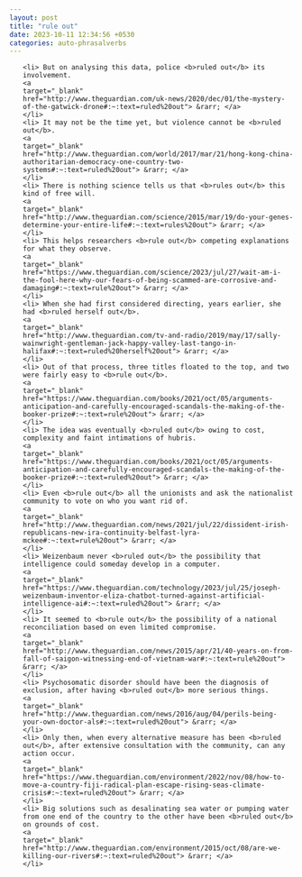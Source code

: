 ```yaml
---
layout: post
title: "rule out"
date: 2023-10-11 12:34:56 +0530
categories: auto-phrasalverbs
---
```

<ol>

    <li> But on analysing this data, police <b>ruled out</b> its involvement.
    <a 
    target="_blank" 
    href="http://www.theguardian.com/uk-news/2020/dec/01/the-mystery-of-the-gatwick-drone#:~:text=ruled%20out"> &rarr; </a>
    </li>
    <li> It may not be the time yet, but violence cannot be <b>ruled out</b>.
    <a 
    target="_blank" 
    href="http://www.theguardian.com/world/2017/mar/21/hong-kong-china-authoritarian-democracy-one-country-two-systems#:~:text=ruled%20out"> &rarr; </a>
    </li>
    <li> There is nothing science tells us that <b>rules out</b> this kind of free will.
    <a 
    target="_blank" 
    href="http://www.theguardian.com/science/2015/mar/19/do-your-genes-determine-your-entire-life#:~:text=rules%20out"> &rarr; </a>
    </li>
    <li> This helps researchers <b>rule out</b> competing explanations for what they observe.
    <a 
    target="_blank" 
    href="https://www.theguardian.com/science/2023/jul/27/wait-am-i-the-fool-here-why-our-fears-of-being-scammed-are-corrosive-and-damaging#:~:text=rule%20out"> &rarr; </a>
    </li>
    <li> When she had first considered directing, years earlier, she had <b>ruled herself out</b>.
    <a 
    target="_blank" 
    href="http://www.theguardian.com/tv-and-radio/2019/may/17/sally-wainwright-gentleman-jack-happy-valley-last-tango-in-halifax#:~:text=ruled%20herself%20out"> &rarr; </a>
    </li>
    <li> Out of that process, three titles floated to the top, and two were fairly easy to <b>rule out</b>.
    <a 
    target="_blank" 
    href="https://www.theguardian.com/books/2021/oct/05/arguments-anticipation-and-carefully-encouraged-scandals-the-making-of-the-booker-prize#:~:text=rule%20out"> &rarr; </a>
    </li>
    <li> The idea was eventually <b>ruled out</b> owing to cost, complexity and faint intimations of hubris.
    <a 
    target="_blank" 
    href="https://www.theguardian.com/books/2021/oct/05/arguments-anticipation-and-carefully-encouraged-scandals-the-making-of-the-booker-prize#:~:text=ruled%20out"> &rarr; </a>
    </li>
    <li> Even <b>rule out</b> all the unionists and ask the nationalist community to vote on who you want rid of.
    <a 
    target="_blank" 
    href="http://www.theguardian.com/news/2021/jul/22/dissident-irish-republicans-new-ira-continuity-belfast-lyra-mckee#:~:text=rule%20out"> &rarr; </a>
    </li>
    <li> Weizenbaum never <b>ruled out</b> the possibility that intelligence could someday develop in a computer.
    <a 
    target="_blank" 
    href="https://www.theguardian.com/technology/2023/jul/25/joseph-weizenbaum-inventor-eliza-chatbot-turned-against-artificial-intelligence-ai#:~:text=ruled%20out"> &rarr; </a>
    </li>
    <li> It seemed to <b>rule out</b> the possibility of a national reconciliation based on even limited compromise.
    <a 
    target="_blank" 
    href="http://www.theguardian.com/news/2015/apr/21/40-years-on-from-fall-of-saigon-witnessing-end-of-vietnam-war#:~:text=rule%20out"> &rarr; </a>
    </li>
    <li> Psychosomatic disorder should have been the diagnosis of exclusion, after having <b>ruled out</b> more serious things.
    <a 
    target="_blank" 
    href="http://www.theguardian.com/news/2016/aug/04/perils-being-your-own-doctor-als#:~:text=ruled%20out"> &rarr; </a>
    </li>
    <li> Only then, when every alternative measure has been <b>ruled out</b>, after extensive consultation with the community, can any action occur.
    <a 
    target="_blank" 
    href="https://www.theguardian.com/environment/2022/nov/08/how-to-move-a-country-fiji-radical-plan-escape-rising-seas-climate-crisis#:~:text=ruled%20out"> &rarr; </a>
    </li>
    <li> Big solutions such as desalinating sea water or pumping water from one end of the country to the other have been <b>ruled out</b> on grounds of cost.
    <a 
    target="_blank" 
    href="http://www.theguardian.com/environment/2015/oct/08/are-we-killing-our-rivers#:~:text=ruled%20out"> &rarr; </a>
    </li>